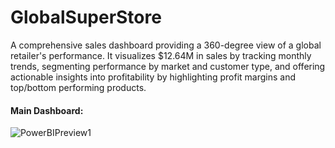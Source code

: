 # GlobalSuperStore
A comprehensive sales dashboard providing a 360-degree view of a global retailer's performance. It visualizes $12.64M in sales by tracking monthly trends, segmenting performance by market and customer type, and offering actionable insights into profitability by highlighting profit margins and top/bottom performing products.




#### Main Dashboard:
![PowerBIPreview1](CreditCardFraud-Dashboard-1.png)
